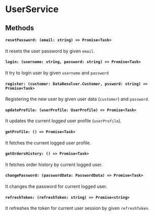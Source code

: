 # UserService

## Methods

#### `resetPassword: (email: string) => Promise<Task>`

It resets the user password by given `email`.

#### `login: (username: string, password: string) => Promise<Task>`

It try to login user by given `username` and `password`

#### `register: (customer: DataResolver.Customer, pssword: string) => Promise<Task>`

Registering the new user by given user data (`customer`) and `password`.

#### `updateProfile: (userProfile: UserProfile) => Promise<Task>`

It updates the current logged user profile (`userProfile`).

#### `getProfile: () => Promise<Task>`

It fetches the current logged user profile.

#### `getOrdersHistory: () => Promise<Task>`

It fetches order history by current logged user.

#### `changePassword: (passwordData: PasswordData) => Promise<Task>`

It changes the password for current logged user.

#### `refreshToken: (refreshToken: string) => Promise<string>`

It refreshes the token for current user session by given `refreshToken`.
